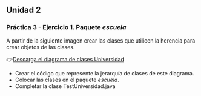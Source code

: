 ## Unidad 2
### Práctica 3 - Ejercicio 1. Paquete *escuela*

A partir de la siguiente imagen crear las clases que utilicen la herencia para 
crear objetos de las clases. 

👉[Descarga el diagrama de clases Universidad](https://github.com/mblanqueto/pruebasM/blob/main/U2_practica3_universidad.PNG)

* Crear el código que represente la jerarquía de clases de este diagrama.
* Colocar las clases en el paquete _escuela_.
* Completar la clase TestUniversidad.java
